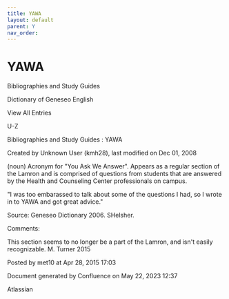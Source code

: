 ```yaml
---
title: YAWA
layout: default
parent: Y
nav_order:
---
```


# YAWA

Bibliographies and Study Guides

Dictionary of Geneseo English

View All Entries

U-Z

Bibliographies and Study Guides : YAWA

Created by  Unknown User (kmh28), last modified on Dec 01, 2008

(noun) Acronym for &quot;You Ask We Answer&quot;. Appears as a regular section of the Lamron and is comprised of questions from students that are answered by the Health and Counseling Center professionals on campus.

&quot;I was too embarassed to talk about some of the questions I had, so I wrote in to YAWA and got great advice.&quot;

Source: Geneseo Dictionary 2006. SHelsher. 

Comments:

This section seems to no longer be a part of the Lamron, and isn't easily recognizable. M. Turner 2015 

Posted by met10 at Apr 28, 2015 17:03

Document generated by Confluence on May 22, 2023 12:37

Atlassian
